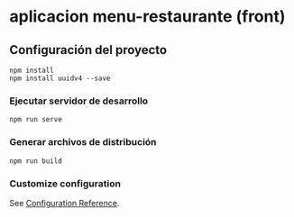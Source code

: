 # aplicacion menu-restaurante (front)

## Configuración del proyecto

```
npm install
npm install uuidv4 --save
```

### Ejecutar servidor de desarrollo

```
npm run serve
```

### Generar archivos de distribución

```
npm run build
```

### Customize configuration

See [Configuration Reference](https://cli.vuejs.org/config/).
